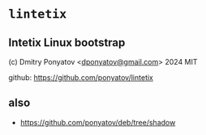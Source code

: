 # `lintetix`
## Intetix Linux bootstrap

(c) Dmitry Ponyatov <<dponyatov@gmail.com>> 2024 MIT

github: https://github.com/ponyatov/lintetix

## also

- https://github.com/ponyatov/deb/tree/shadow
